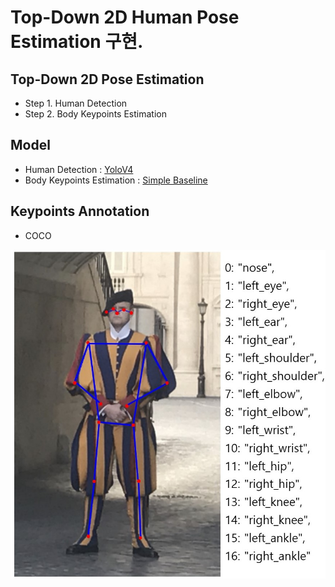# Top-Down 2D Human Pose Estimation 구현.

## Top-Down 2D Pose Estimation

- Step 1. Human Detection
- Step 2. Body Keypoints Estimation

## Model

- Human Detection : <a href="https://github.com/WongKinYiu/PyTorch_YOLOv4">YoloV4</a>
- Body Keypoints Estimation : <a href="https://github.com/microsoft/human-pose-estimation.pytorch">Simple Baseline </a>

## Keypoints Annotation

- COCO

<img src="./figures/coco_keypoints.jpg">

